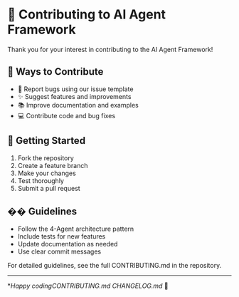 # 🤝 Contributing to AI Agent Framework

Thank you for your interest in contributing to the AI Agent Framework!

## 🎯 Ways to Contribute

- 🐛 Report bugs using our issue template
- ✨ Suggest features and improvements
- 📚 Improve documentation and examples
- 💻 Contribute code and bug fixes

## 🚀 Getting Started

1. Fork the repository
2. Create a feature branch
3. Make your changes
4. Test thoroughly
5. Submit a pull request

## �� Guidelines

- Follow the 4-Agent architecture pattern
- Include tests for new features
- Update documentation as needed
- Use clear commit messages

For detailed guidelines, see the full CONTRIBUTING.md in the repository.

---

**Happy codingCONTRIBUTING.md CHANGELOG.md* 🚀
